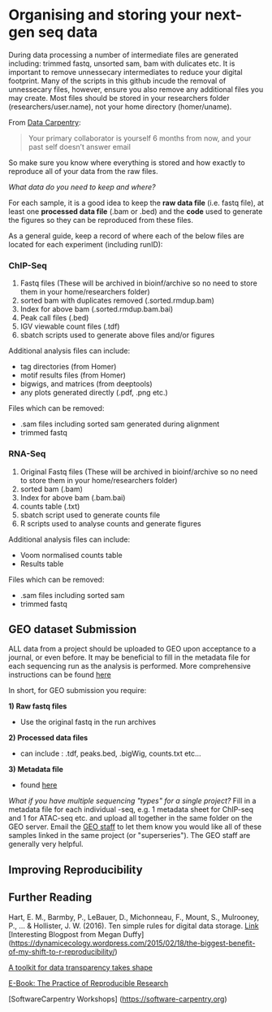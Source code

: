 
# Organising and storing your next-gen seq data

During data processing a number of intermediate files are generated including: trimmed fastq, unsorted sam, bam with dulicates etc. It is important to remove unnessecary intermediates to reduce your digital footprint. Many of the scripts in this github incude the removal of unnessecary files, however, ensure you also remove any additional files you may create. Most files should be stored in your researchers folder (researchers/user.name), not your home directory (homer/uname).

From [Data Carpentry](https://dynamicecology.wordpress.com/2015/02/18/the-biggest-benefit-of-my-shift-to-r-reproducibility/): 
 > Your primary collaborator is yourself 6 months from now, and your past self doesn’t answer email

So make sure you know where everything is stored and how exactly to reproduce all of your data from the raw files. 

*What data do you need to keep and where?*

For each sample, it is a good idea to keep the **raw data file** (i.e. fastq file), at least one **processed data file** (.bam or .bed) and the **code** used to generate the figures so they can be reproduced from these files. 

As a general guide, keep a record of where each of the below files are located for each experiment (including runID):

### ChIP-Seq
1) Fastq files (These will be archived in bioinf/archive so no need to store them in your home/researchers folder) 
2) sorted bam with duplicates removed (.sorted.rmdup.bam) 
3) Index for above bam (.sorted.rmdup.bam.bai) 
4) Peak call files (.bed)
5) IGV viewable count files (.tdf)
6) sbatch scripts used to generate above files and/or figures

Additional analysis files can include:
- tag directories (from Homer)
- motif results files (from Homer)
- bigwigs, and matrices (from deeptools)
- any plots generated directly (.pdf, .png etc.)

Files which can be removed: 
- .sam files including sorted sam generated during alignment
- trimmed fastq 

### RNA-Seq 
1) Original Fastq files (These will be archived in bioinf/archive so no need to store them in your home/researchers folder) 
2) sorted bam (.bam) 
3) Index for above bam (.bam.bai) 
4) counts table (.txt)
5) sbatch script used to generate counts file
6) R scripts used to analyse counts and generate figures

Additional analysis files can include:
- Voom normalised counts table
- Results table 

Files which can be removed: 
- .sam files including sorted sam
- trimmed fastq

## GEO dataset Submission
ALL data from a project should be uploaded to GEO upon acceptance to a journal, or even before. It may be beneficial to fill in the metadata file for each sequencing run as the analysis is performed. 
More comprehensive instructions can be found [here](https://www.ncbi.nlm.nih.gov/geo/info/seq.html) 

In short, for GEO submission you require: 

**1) Raw fastq files**
- Use the original fastq in the run archives

**2) Processed data files**
- can include : .tdf, peaks.bed, .bigWig, counts.txt etc... 

**3) Metadata file**
- found [here](https://www.ncbi.nlm.nih.gov/geo/info/examples/seq_template_v2.1.xls) 


*What if you have multiple sequencing "types" for a single project?* 
Fill in a metadata file for each individual -seq, e.g. 1 metadata sheet for ChIP-seq and 1 for ATAC-seq etc. 
and upload all together in the same folder on the GEO server. Email the [GEO staff](geo@ncbi.nlm.nih.gov) to let them know you would like all of these samples linked in the same project (or "superseries"). The GEO staff are generally very helpful. 

## Improving Reproducibility 


## Further Reading 
Hart, E. M., Barmby, P., LeBauer, D., Michonneau, F., Mount, S., Mulrooney, P., ... & Hollister, J. W. (2016). Ten simple rules for digital data storage. [Link](https://www.ncbi.nlm.nih.gov/pmc/articles/PMC5072699/)
[Interesting Blogpost from Megan Duffy] (https://dynamicecology.wordpress.com/2015/02/18/the-biggest-benefit-of-my-shift-to-r-reproducibility/)

[A toolkit for data transparency takes shape](https://www.nature.com/articles/d41586-018-05990-5)

[E-Book: The Practice of Reproducible Research](https://www.practicereproducibleresearch.org)

[SoftwareCarpentry Workshops] (https://software-carpentry.org) 

